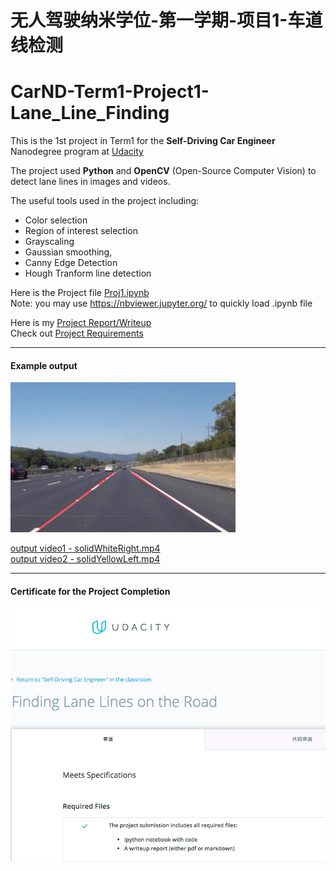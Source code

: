 # 无人驾驶纳米学位-第一学期-项目1-车道线检测
# CarND-Term1-Project1-Lane_Line_Finding

[//]: # (Image References)
[image1]: ./examples/example.gif
[image2]: ./Pass-certificate.png

This is the 1st project in Term1 for the **Self-Driving Car Engineer** Nanodegree program at [Udacity](https://cn.udacity.com/course/self-driving-car-engineer--nd013)

The project used **Python** and **OpenCV** (Open-Source Computer Vision) to detect lane lines in images and videos. 

The useful tools used in the project including:
 - Color selection 
 - Region of interest selection
 - Grayscaling
 - Gaussian smoothing, 
 - Canny Edge Detection 
 - Hough Tranform line detection
 
 Here is the Project file [Proj1.ipynb](./Proj1.ipynb)  
 Note:  you may use https://nbviewer.jupyter.org/ to quickly load .ipynb file
 
 Here is my [Project Report/Writeup](./Project_Writeup.md)  
 Check out  [Project Requirements](./Project_README.md)
 
---
#### Example output 

![](./examples/example.gif)

[output video1 - solidWhiteRight.mp4](./solidWhiteRight.mp4)  
[output video2 - solidYellowLeft.mp4](./solidYellowLeft.mp4)

---
#### Certificate for the Project Completion
![](./Pass-certificate.png)
